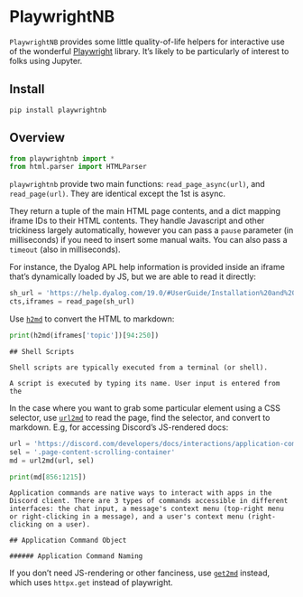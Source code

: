 # PlaywrightNB


<!-- WARNING: THIS FILE WAS AUTOGENERATED! DO NOT EDIT! -->

`PlaywrightNB` provides some little quality-of-life helpers for
interactive use of the wonderful
[Playwright](https://playwright.dev/python/) library. It’s likely to be
particularly of interest to folks using Jupyter.

## Install

    pip install playwrightnb

## Overview

``` python
from playwrightnb import *
from html.parser import HTMLParser
```

`playwrightnb` provide two main functions: `read_page_async(url)`, and
`read_page(url)`. They are identical except the 1st is async.

They return a tuple of the main HTML page contents, and a dict mapping
iframe IDs to their HTML contents. They handle Javascript and other
trickiness largely automatically, however you can pass a `pause`
parameter (in milliseconds) if you need to insert some manual waits. You
can also pass a `timeout` (also in milliseconds).

For instance, the Dyalog APL help information is provided inside an
iframe that’s dynamically loaded by JS, but we are able to read it
directly:

``` python
sh_url = 'https://help.dyalog.com/19.0/#UserGuide/Installation%20and%20Configuration/Shell%20Scripts.htm'
cts,iframes = read_page(sh_url)
```

Use [`h2md`](https://AnswerDotAI.github.io/playwrightnb/core.html#h2md)
to convert the HTML to markdown:

``` python
print(h2md(iframes['topic'])[94:250])
```

    ## Shell Scripts

    Shell scripts are typically executed from a terminal (or shell).

    A script is executed by typing its name. User input is entered from the 

In the case where you want to grab some particular element using a CSS
selector, use
[`url2md`](https://AnswerDotAI.github.io/playwrightnb/core.html#url2md)
to read the page, find the selector, and convert to markdown. E.g, for
accessing Discord’s JS-rendered docs:

``` python
url = 'https://discord.com/developers/docs/interactions/application-commands'
sel = '.page-content-scrolling-container'
md = url2md(url, sel)
```

``` python
print(md[856:1215])
```

    Application commands are native ways to interact with apps in the Discord client. There are 3 types of commands accessible in different interfaces: the chat input, a message's context menu (top-right menu or right-clicking in a message), and a user's context menu (right-clicking on a user).

    ## Application Command Object

    ###### Application Command Naming

If you don’t need JS-rendering or other fanciness, use
[`get2md`](https://AnswerDotAI.github.io/playwrightnb/core.html#get2md)
instead, which uses `httpx.get` instead of playwright.
